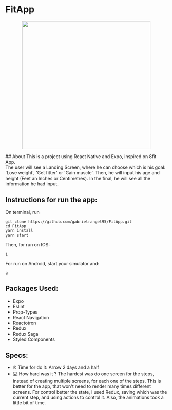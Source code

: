 # FitApp
<p align="center"> 
<img src="https://github.com/gabrielrangel95/FitApp/blob/master/src/assets/gif/FitAppEdited.gif" height="400" />
</p>
## About
This is a project using React Native and Expo, inspired on 8fit App.
<br/>
The user will see a Landing Screen, where he can choose which is his goal: 'Lose weight', 'Get fitter' or 'Gain muscle'.
Then, he will input his age and height (Feet an Inches or Centimetres).
In the final, he will see all the information he had input.

## Instructions for run the app:
On terminal, run 
```
git clone https://github.com/gabrielrangel95/FitApp.git
cd FitApp
yarn install
yarn start
```
Then, for run on IOS:
```
i
```
For run on Android, start your simulator and:
```
a
```

## Packages Used:
* Expo
* Eslint
* Prop-Types
* React Navigation
* Reactotron
* Redux
* Redux Saga
* Styled Components

## Specs:
* :alarm_clock: Time for do it: Arrow 2 days and a half
* :computer: How hard was it ? The hardest was do one screen for the steps, instead of creating multiple screens, for each one of the steps. This is better for the app, that won't need to render many times different screens. For control better the state, I used Redux, saving which was the current step, and using actions to control it. Also, the animations took a little bit of time.
